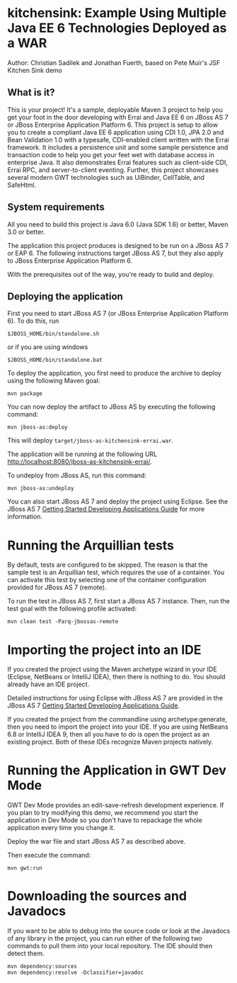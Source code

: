kitchensink: Example Using Multiple Java EE 6 Technologies Deployed as a WAR
============================================================================
Author: Christian Sadilek and Jonathan Fuerth, based on Pete Muir's JSF Kitchen Sink demo

What is it?
-----------

This is your project! It's a sample, deployable Maven 3 project to help you
get your foot in the door developing with Errai and Java EE 6 on JBoss AS 7 or
JBoss Enterprise Application Platform 6. This project is setup to allow you to
create a compliant Java EE 6 application using CDI 1.0, JPA 2.0 and Bean Validation
1.0 with a typesafe, CDI-enabled client written with the Errai framework. It includes
a persistence unit and some sample persistence and transaction code to help 
you get your feet wet with database access in enterprise Java. It also demonstrates
Errai features such as client-side CDI, Errai RPC, and server-to-client eventing.
Further, this project showcases several modern GWT technologies such as UiBinder,
CellTable, and SafeHtml.

System requirements
-------------------

All you need to build this project is Java 6.0 (Java SDK 1.6) or better, Maven
3.0 or better.

The application this project produces is designed to be run on a JBoss AS 7 or EAP 6. 
The following instructions target JBoss AS 7, but they also apply to JBoss Enterprise Application Platform 6.
 
With the prerequisites out of the way, you're ready to build and deploy.

Deploying the application
-------------------------
 
First you need to start JBoss AS 7 (or JBoss Enterprise Application Platform 6). To do this, run
  
    $JBOSS_HOME/bin/standalone.sh
  
or if you are using windows
 
    $JBOSS_HOME/bin/standalone.bat

To deploy the application, you first need to produce the archive to deploy using
the following Maven goal:

    mvn package

You can now deploy the artifact to JBoss AS by executing the following command:

    mvn jboss-as:deploy

This will deploy `target/jboss-as-kitchensink-errai.war`.
 
The application will be running at the following URL <http://localhost:8080/jboss-as-kitchensink-errai/>.

To undeploy from JBoss AS, run this command:

    mvn jboss-as:undeploy

You can also start JBoss AS 7 and deploy the project using Eclipse. See the JBoss AS 7
<a href="https://docs.jboss.org/author/display/AS71/Getting+Started+Developing+Applications+Guide" title="Getting Started Developing Applications Guide">Getting Started Developing Applications Guide</a> for more information.
 
Running the Arquillian tests
============================

By default, tests are configured to be skipped. The reason is that the sample
test is an Arquillian test, which requires the use of a container. You can
activate this test by selecting one of the container configuration provided 
for JBoss AS 7 (remote).

To run the test in JBoss AS 7, first start a JBoss AS 7 instance. Then, run the
test goal with the following profile activated:

    mvn clean test -Parq-jbossas-remote

Importing the project into an IDE
=================================

If you created the project using the Maven archetype wizard in your IDE
(Eclipse, NetBeans or IntelliJ IDEA), then there is nothing to do. You should
already have an IDE project.

Detailed instructions for using Eclipse with JBoss AS 7 are provided in the 
JBoss AS 7 <a href="https://docs.jboss.org/author/display/AS71/Getting+Started+Developing+Applications+Guide" title="Getting Started Developing Applications Guide">Getting Started Developing Applications Guide</a>.

If you created the project from the commandline using archetype:generate, then
you need to import the project into your IDE. If you are using NetBeans 6.8 or
IntelliJ IDEA 9, then all you have to do is open the project as an existing
project. Both of these IDEs recognize Maven projects natively.

Running the Application in GWT Dev Mode
=======================================

GWT Dev Mode provides an edit-save-refresh development experience. If you plan to try 
modifying this demo, we recommend you start the application in Dev Mode so you don't 
have to repackage the whole application every time you change it.

Deploy the war file and start JBoss AS 7 as described above.

Then execute the command:

    mvn gwt:run

Downloading the sources and Javadocs
====================================

If you want to be able to debug into the source code or look at the Javadocs
of any library in the project, you can run either of the following two
commands to pull them into your local repository. The IDE should then detect
them.

    mvn dependency:sources
    mvn dependency:resolve -Dclassifier=javadoc
